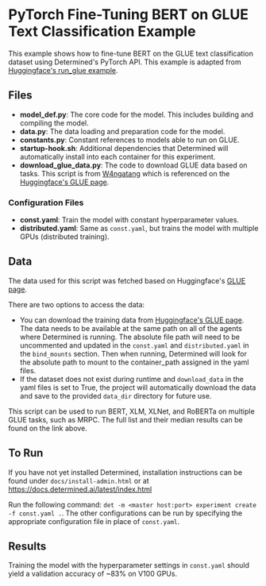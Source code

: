 # PyTorch Fine-Tuning BERT on GLUE Text Classification Example

This example shows how to fine-tune BERT on the GLUE text classification dataset using
Determined's PyTorch API. This example is adapted from [Huggingface's run_glue
example](https://github.com/huggingface/transformers/blob/v2.2.1/examples/run_glue.py).

## Files

- **model_def.py**: The core code for the model. This includes building and compiling the model.
- **data.py**: The data loading and preparation code for the model.
- **constants.py**: Constant references to models able to run on GLUE.
- **startup-hook.sh**: Additional dependencies that Determined will automatically install into each container for this experiment.
- **download_glue_data.py**: The code to download GLUE data based on tasks. This script is from [W4ngatang](https://gist.github.com/W4ngatang/60c2bdb54d156a41194446737ce03e2e) which is referenced on the [Huggingface's GLUE page](https://github.com/huggingface/transformers/tree/v2.2.1/examples#glue).

### Configuration Files

- **const.yaml**: Train the model with constant hyperparameter values.
- **distributed.yaml**: Same as `const.yaml`, but trains the model with multiple GPUs (distributed training).

## Data

The data used for this script was fetched based on Huggingface's [GLUE page](https://github.com/huggingface/transformers/tree/v2.2.1/examples#glue).

There are two options to access the data:

- You can download the training data from [Huggingface's GLUE page](https://github.com/huggingface/transformers/tree/v2.2.1/examples#glue). The data needs to be available at the same path on all of the agents where Determined is running. The absolute file path will need to be uncommented and updated in the `const.yaml` and `distributed.yaml` in the `bind_mounts` section. Then when running, Determined will look for the absolute path to mount to the container_path assigned in the yaml files.
- If the dataset does not exist during runtime and `download_data` in the yaml files is set to True, the project will automatically download the data and save to the provided `data_dir` directory for future use.

This script can be used to run BERT, XLM, XLNet, and RoBERTa on multiple GLUE tasks, such as MRPC. The full list and their median results can be found on the link above.

## To Run

If you have not yet installed Determined, installation instructions can be found
under `docs/install-admin.html` or at https://docs.determined.ai/latest/index.html

Run the following command: `det -m <master host:port> experiment create -f
const.yaml .`. The other configurations can be run by specifying the appropriate
configuration file in place of `const.yaml`.

## Results

Training the model with the hyperparameter settings in `const.yaml` should yield
a validation accuracy of ~83% on V100 GPUs.
